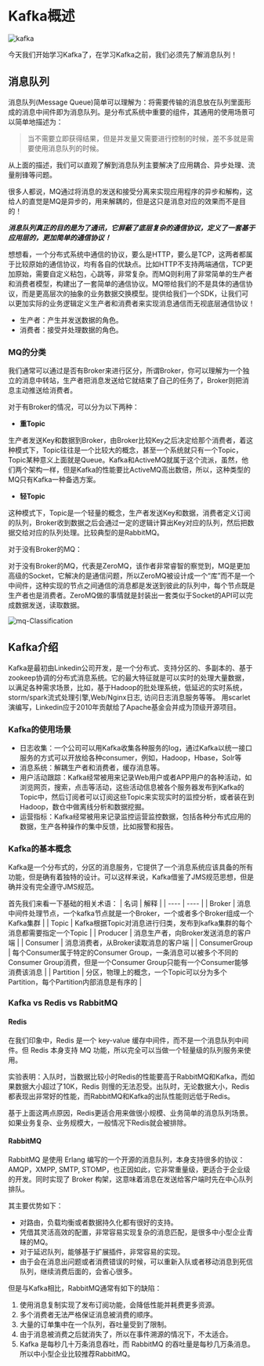 # Kafka概述

![kafka](../images/kafka.png)

今天我们开始学习Kafka了，在学习Kafka之前，我们必须先了解消息队列！

## 消息队列
消息队列(Message Queue)简单可以理解为：将需要传输的消息放在队列里面形成的消息中间件即为消息队列。是分布式系统中重要的组件，其通用的使用场景可以简单地描述为：

> 当不需要立即获得结果，但是并发量又需要进行控制的时候，差不多就是需要使用消息队列的时候。

从上面的描述，我们可以直观了解到消息队列主要解决了应用耦合、异步处理、流量削锋等问题。

很多人都说，MQ通过将消息的发送和接受分离来实现应用程序的异步和解构，这给人的直觉是MQ是异步的，用来解耦的，但是这只是消息对应的效果而不是目的！

***消息队列真正的目的是为了通讯，它屏蔽了底层复杂的通信协议，定义了一套基于应用层的，更加简单的通信协议！***

想想看，一个分布式系统中通信的协议，要么是HTTP，要么是TCP，这两者都属于比较原始的通信协议，均有各自的优缺点。比如HTTP不支持两端通信，TCP更加原始，需要自定义粘包，心跳等，非常复杂。而MQ则利用了非常简单的生产者和消费者模型，构建出了一套简单的通信协议。MQ带给我们的不是具体的通信协议，而是更高层次的抽象的业务数据交换模型。提供给我们一个SDK，让我们可以更加实际的业务逻辑定义生产者和消费者来实现消息通信而无视底层通信协议！

* 生产者：产生并发送数据的角色。
* 消费者：接受并处理数据的角色。

### MQ的分类

我们通常可以通过是否有Broker来进行区分，所谓Broker，你可以理解为一个独立的消息中转站，生产者把消息发送给它就结束了自己的任务了，Broker则把消息主动推送给消费者。

对于有Broker的情况，可以分为以下两种：

* **重Topic**

生产者发送Key和数据到Broker，由Broker比较Key之后决定给那个消费者，着这种模式下，Topic往往是一个比较大的概念，甚至一个系统就只有一个Topic，Topic某种意义上面就是Queue。Kafka和ActiveMQ就属于这个流派，虽然，他们两个架构一样，但是Kafka的性能要比ActiveMQ高出数倍，所以，这种类型的MQ只有Kafka一种备选方案。

* **轻Topic**

这种模式下，Topic是一个轻量的概念，生产者发送Key和数据，消费者定义订阅的队列，Broker收到数据之后会通过一定的逻辑计算出Key对应的队列，然后把数据交给对应的队列处理。比较典型的是RabbitMQ。

对于没有Broker的MQ：

对于没有Broker的MQ，代表是ZeroMQ，该作者非常睿智的察觉到，MQ是更加高级的Socket，它解决的是通信问题，所以ZeroMQ被设计成一个“库”而不是一个中间件，这种实现的节点之间通信的消息都是发送到彼此的队列中，每个节点既是生产者也是消费者。ZeroMQ做的事情就是封装出一套类似于Socket的API可以完成数据发送，读取数据。

![mq-Classification](../images/mq-classification.jpg)

## Kafka介绍

Kafka是最初由Linkedin公司开发，是一个分布式、支持分区的、多副本的、基于zookeep协调的分布式消息系统。它的最大特征就是可以实时的处理大量数据，以满足各种需求场景，比如，基于Hadoop的批处理系统，低延迟的实时系统，storm/spark流式处理引擎,Web/Nginx日志, 访问日志消息服务等等。 用scarlet演编写，Linkedin应于2010年贡献给了Apache基金会并成为顶级开源项目。

### Kafka的使用场景
* 日志收集：一个公司可以用Kafka收集各种服务的log，通过Kafka以统一接口服务的方式可以开放给各种consumer，例如，Hadoop，Hbase，Solr等
* 消息系统：解耦生产者和消费者，缓存消息等。
* 用户活动跟踪：Kafka经常被用来记录Web用户或者APP用户的各种活动，如浏览网页，搜索，点击等活动，这些活动信息被各个服务器发布到Kafka的Topic中，然后订阅者可以订阅这些Topic来实现实时的监控分析，或者装在到Hadoop，数仓中做离线分析和数据挖掘。
* 运营指标：Kafka经常被用来记录监控运营监控数据，包括各种分布式应用的数据，生产各种操作的集中反馈，比如报警和报告。

### Kafka的基本概念

Kafka是一个分布式的，分区的消息服务，它提供了一个消息系统应该具备的所有功能，但是确有着独特的设计。可以这样来说，Kafka借鉴了JMS规范思想，但是确并没有完全遵守JMS规范。

首先我们来看一下基础的相关术语：
| 名词 | 解释 |
| ---- | ---- |
| Broker | 消息中间件处理节点，一个kafka节点就是一个Broker，一个或者多个Broker组成一个Kafka集群 |
| Topic | Kafka根据Topic对消息进行归类，发布到kafka集群的每个消息都需要指定一个Topic |
| Producer | 消息生产者，向Broker发送消息的客户端 |
| Consumer | 消息消费者，从Broker读取消息的客户端 |
| ConsumerGroup | 每个Consumer属于特定的Consumer Group，一条消息可以被多个不同的Consumer Group消费，但是一个Consumer Group只能有一个Consumer能够消费该消息 |
| Partition | 分区，物理上的概念，一个Topic可以分为多个Partition，每个Partition内部消息是有序的 |

### Kafka vs Redis vs RabbitMQ

#### Redis

在我们印象中，Redis 是一个 key-value 缓存中间件，而不是一个消息队列中间件。但 Redis 本身支持 MQ 功能，所以完全可以当做一个轻量级的队列服务来使用。

实验表明：入队时，当数据比较小时Redis的性能要高于RabbitMQ和Kafka，而如果数据大小超过了10K，Redis 则慢的无法忍受。出队时，无论数据大小，Redis都表现出非常好的性能，而RabbitMQ和Kafka的出队性能则远低于Redis。

基于上面这两点原因，Redis更适合用来做很小规模、业务简单的消息队列场景。 如果业务复杂、业务规模大，一般情况下Redis就会被排除。

#### RabbitMQ

RabbitMQ 是使用 Erlang 编写的一个开源的消息队列，本身支持很多的协议：AMQP，XMPP, SMTP, STOMP，也正因如此，它非常重量级，更适合于企业级的开发。同时实现了 Broker 构架，这意味着消息在发送给客户端时先在中心队列排队。

其主要优势如下：
* 对路由，负载均衡或者数据持久化都有很好的支持。
* 凭借其灵活高效的配置，非常容易实现复杂的消息匹配，是很多中小型企业青睐的MQ。
* 对于延迟队列，能够基于扩展插件，非常容易的实现。
* 由于会在消息出问题或者消费错误的时候，可以重新入队或者移动消息到死信队列，继续消费后面的，会省心很多。

但是与Kafka相比，RabbitMQ通常有如下的缺陷：
1. 使用消息复制实现了发布订阅功能，会降低性能并耗费更多资源。
2. 多个消费者无法严格保证消息被消费的顺序。
3. 大量的订单集中在一个队列，吞吐量受到了限制。
4. 由于消息被消费之后就消失了，所以在事件溯源的情况下，不太适合。
5. Kafka 是每秒几十万条消息吞吐，而 RabbitMQ 的吞吐量是每秒几万条消息。 所以中小型企业比较推荐RabbitMQ。